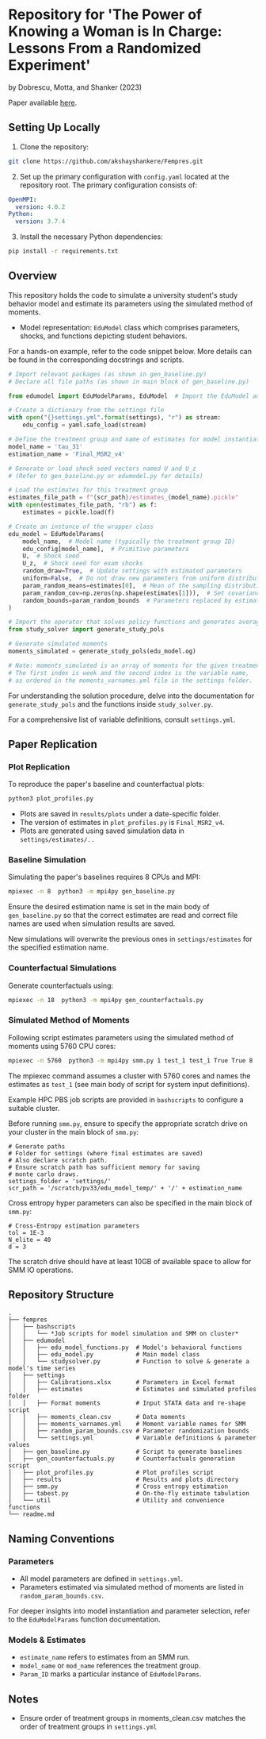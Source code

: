 
# Repository for 'The Power of Knowing a Woman is In Charge: Lessons From a Randomized Experiment'
by Dobrescu, Motta, and Shanker (2023)

Paper available [here](https://papers.ssrn.com/sol3/papers.cfm?abstract_id=4483603).

## Setting Up Locally

1. Clone the repository:
```bash
git clone https://github.com/akshayshankere/Fempres.git
```

2. Set up the primary configuration with `config.yaml` located at the repository root. The primary configuration consists of:
```yaml
OpenMPI:
  version: 4.0.2
Python:
  version: 3.7.4
``` 

3. Install the necessary Python dependencies:
```bash
pip install -r requirements.txt
```

## Overview

This repository holds the code to simulate a university student's study behavior model and estimate its parameters using the simulated method of moments.

- Model representation: `EduModel` class which comprises parameters, shocks, and functions depicting student behaviors.
  
For a hands-on example, refer to the code snippet below. More details can be found in the corresponding docstrings and scripts.

```python
# Import relevant packages (as shown in gen_baseline.py)
# Declare all file paths (as shown in main block of gen_baseline.py)

from edumodel import EduModelParams, EduModel  # Import the EduModel and its wrapper class

# Create a dictionary from the settings file
with open("{}settings.yml".format(settings), "r") as stream:
    edu_config = yaml.safe_load(stream)

# Define the treatment group and name of estimates for model instantiation
model_name = 'tau_31'
estimation_name = 'Final_MSR2_v4'

# Generate or load shock seed vectors named U and U_z
# (Refer to gen_baseline.py or edumodel.py for details)

# Load the estimates for this treatment group
estimates_file_path = f"{scr_path}/estimates_{model_name}.pickle"
with open(estimates_file_path, "rb") as f:
    estimates = pickle.load(f)

# Create an instance of the wrapper class
edu_model = EduModelParams(
    model_name,  # Model name (typically the treatment group ID)
    edu_config[model_name],  # Primitive parameters
    U,  # Shock seed
    U_z,  # Shock seed for exam shocks
    random_draw=True,  # Update settings with estimated parameters
    uniform=False,  # Do not draw new parameters from uniform distribution
    param_random_means=estimates[0],  # Mean of the sampling distribution estimates
    param_random_cov=np.zeros(np.shape(estimates[1])),  # Set covariance to zero for point estimates
    random_bounds=param_random_bounds  # Parameters replaced by estimated params
)

# Import the operator that solves policy functions and generates average moments
from study_solver import generate_study_pols

# Generate simulated moments
moments_simulated = generate_study_pols(edu_model.og)

# Note: moments_simulated is an array of moments for the given treatment group.
# The first index is week and the second index is the variable name,
# as ordered in the moments_varnames.yml file in the settings folder.

```

For understanding the solution procedure, delve into the documentation for `generate_study_pols` and the functions inside `study_solver.py`.

For a comprehensive list of variable definitions, consult `settings.yml`.

## Paper Replication 

### Plot Replication
To reproduce the paper's baseline and counterfactual plots:
```bash
python3 plot_profiles.py
```

- Plots are saved in `results/plots` under a date-specific folder.
- The version of estimates in `plot_profiles.py` is `Final_MSR2_v4`.
- Plots are generated using saved simulation data in `settings/estimates/..`

### Baseline Simulation

Simulating the paper's baselines requires 8 CPUs and MPI:
```bash
mpiexec -n 8  python3 -m mpi4py gen_baseline.py
```
Ensure the desired estimation name is set in the main body of `gen_baseline.py` so that the correct estimates are read and correct file names are used when simulation results are saved.

New simulations will overwrite the previous ones in `settings/estimates` for the specified estimation name. 

### Counterfactual Simulations

Generate counterfactuals using:
```bash
mpiexec -n 18  python3 -m mpi4py gen_counterfactuals.py
```
### Simulated Method of Moments 

Following script estimates parameters using the simulated method of moments using 5760 CPU cores:
```bash
mpiexec -n 5760  python3 -m mpi4py smm.py 1 test_1 test_1 True True 8
```
The mpiexec command assumes a cluster with 5760 cores and names the estimates as `test_1` (see main body of script for system input definitions).

Example HPC PBS job scripts are provided in `bashscripts` to configure a suitable cluster. 

Before running `smm.py`, ensure to specify the appropriate scratch drive on your cluster in the main block of `smm.py`:


    # Generate paths
    # Folder for settings (where final estimates are saved) 
    # Also declare scratch path. 
    # Ensure scratch path has sufficient memory for saving 
    # monte carlo draws. 
    settings_folder = 'settings/'
    scr_path = '/scratch/pv33/edu_model_temp/' + '/' + estimation_name
    

Cross entropy hyper parameters can also be specified in the main block of `smm.py`:

    # Cross-Entropy estimation parameters  
    tol = 1E-3
    N_elite = 40
    d = 3
The scratch drive should have at least 10GB of available space to allow for SMM IO operations.

## Repository Structure

```
.
├── fempres
│   ├── bashscripts
│   │   └── *Job scripts for model simulation and SMM on cluster*
│   ├── edumodel
│   │   ├── edu_model_functions.py  # Model's behavioral functions
│   │   ├── edu_model.py            # Main model class
│   │   └── studysolver.py          # Function to solve & generate a model's time series
│   ├── settings
│   │   ├── Calibrations.xlsx       # Parameters in Excel format
│   │   ├── estimates               # Estimates and simulated profiles folder
│   │   ├── Format moments          # Input STATA data and re-shape script
│   │   ├── moments_clean.csv       # Data moments
│   │   ├── moments_varnames.yml    # Moment variable names for SMM
│   │   ├── random_param_bounds.csv # Parameter randomization bounds
│   │   └── settings.yml            # Variable definitions & parameter values
│   ├── gen_baseline.py             # Script to generate baselines
│   ├── gen_counterfactuals.py      # Counterfactuals generation script
│   ├── plot_profiles.py            # Plot profiles script
│   ├── results                     # Results and plots directory
│   ├── smm.py                      # Cross entropy estimation
│   ├── tabest.py                   # On-the-fly estimate tabulation
│   └── util                        # Utility and convenience functions
└── readme.md
```


## Naming Conventions

### Parameters
- All model parameters are defined in `settings.yml`.
- Parameters estimated via simulated method of moments are listed in `random_param_bounds.csv`.
  
For deeper insights into model instantiation and parameter selection, refer to the `EduModelParams` function documentation.

### Models & Estimates

- `estimate_name` refers to estimates from an SMM run.
- `model_name` or `mod_name` references the treatment group.
- `Param_ID` marks a particular instance of `EduModelParams`.

## Notes

- Ensure order of treatment groups in moments_clean.csv matches the order of treatment groups in `settings.yml`


